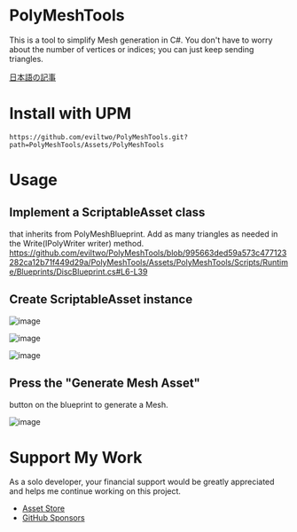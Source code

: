# PolyMeshTools
This is a tool to simplify Mesh generation in C#. You don't have to worry about the number of vertices or indices; you can just keep sending triangles.

[日本語の記事](https://note.com/daiki_all/n/n2c0a9317d16a)

# Install with UPM
```
https://github.com/eviltwo/PolyMeshTools.git?path=PolyMeshTools/Assets/PolyMeshTools
```

# Usage
## Implement a ScriptableAsset class
that inherits from PolyMeshBlueprint. Add as many triangles as needed in the Write(IPolyWriter writer) method.
https://github.com/eviltwo/PolyMeshTools/blob/995663ded59a573c477123282ca12b71f449d29a/PolyMeshTools/Assets/PolyMeshTools/Scripts/Runtime/Blueprints/DiscBlueprint.cs#L6-L39

## Create ScriptableAsset instance
![image](https://github.com/user-attachments/assets/f060524a-98ba-42f0-8723-e24e7401b032)

![image](https://github.com/user-attachments/assets/3977d0bf-f431-4fbb-9ebd-e1d84dfae204)

![image](https://github.com/user-attachments/assets/96cc8fc8-479f-4cf5-9c6c-f980c22b83c7)



## Press the "Generate Mesh Asset"
button on the blueprint to generate a Mesh.

![image](https://github.com/user-attachments/assets/08aa6ee0-3aa7-4d22-a26c-fe633ba951e1)



# Support My Work
As a solo developer, your financial support would be greatly appreciated and helps me continue working on this project.
- [Asset Store](https://assetstore.unity.com/publishers/12117)
- [GitHub Sponsors](https://github.com/sponsors/eviltwo)
